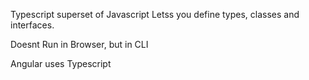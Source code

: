 Typescript superset of Javascript
Letss you define types, classes and interfaces.

Doesnt Run in Browser, but in CLI

Angular uses Typescript
